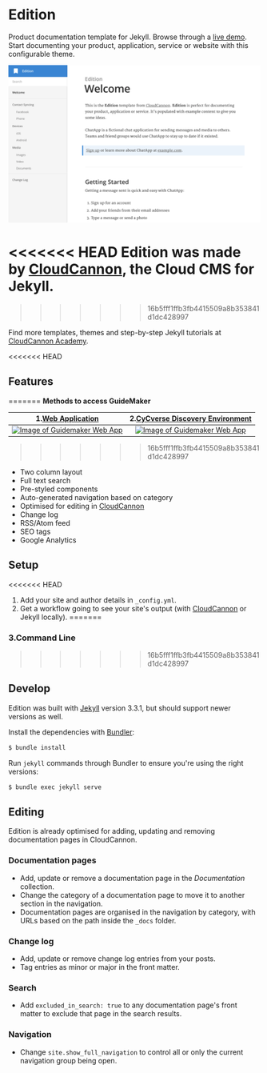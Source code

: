 # Edition

Product documentation template for Jekyll. Browse through a [live demo](https://long-pig.cloudvent.net/).
Start documenting your product, application, service or website with this configurable theme.

![Edition template screenshot](images/_screenshot.png)

<<<<<<< HEAD
Edition was made by [CloudCannon](http://cloudcannon.com/), the Cloud CMS for Jekyll.
=======
>>>>>>> 16b5fff1ffb3fb4415509a8b353841d1dc428997

Find more templates, themes and step-by-step Jekyll tutorials at [CloudCannon Academy](https://learn.cloudcannon.com/).

<<<<<<< HEAD
## Features
=======
**Methods to access GuideMaker**


1.[Web Application](https://guidemaker.app.scinet.usda.gov)      |2.[CyCverse Discovery Environment](https://cyverse.org/discovery-environment)
:---------------------:|:-------------------------:
[![Image of Guidemaker Web App](https://raw.githubusercontent.com/USDA-ARS-GBRU/GuideMaker/main/guidemaker/data/scinet.png)](https://guidemaker.app.scinet.usda.gov) | [![Image of Guidemaker Web App](https://raw.githubusercontent.com/USDA-ARS-GBRU/GuideMaker/main/guidemaker/data/cyverse.png)](https://cyverse.org/discovery-environment)


>>>>>>> 16b5fff1ffb3fb4415509a8b353841d1dc428997

* Two column layout
* Full text search
* Pre-styled components
* Auto-generated navigation based on category
* Optimised for editing in [CloudCannon](http://cloudcannon.com/)
* Change log
* RSS/Atom feed
* SEO tags
* Google Analytics

## Setup

<<<<<<< HEAD
1. Add your site and author details in `_config.yml`.
2. Get a workflow going to see your site's output (with [CloudCannon](https://app.cloudcannon.com/) or Jekyll locally).
=======
### 3.Command Line
>>>>>>> 16b5fff1ffb3fb4415509a8b353841d1dc428997

## Develop

Edition was built with [Jekyll](http://jekyllrb.com/) version 3.3.1, but should support newer versions as well.

Install the dependencies with [Bundler](http://bundler.io/):

~~~bash
$ bundle install
~~~

Run `jekyll` commands through Bundler to ensure you're using the right versions:

~~~bash
$ bundle exec jekyll serve
~~~

## Editing

Edition is already optimised for adding, updating and removing documentation pages in CloudCannon.

### Documentation pages

* Add, update or remove a documentation page in the *Documentation* collection.
* Change the category of a documentation page to move it to another section in the navigation.
* Documentation pages are organised in the navigation by category, with URLs based on the path inside the `_docs` folder.

### Change log

* Add, update or remove change log entries from your posts.
* Tag entries as minor or major in the front matter.

### Search

* Add `excluded_in_search: true` to any documentation page's front matter to exclude that page in the search results.

### Navigation

* Change `site.show_full_navigation` to control all or only the current navigation group being open.
